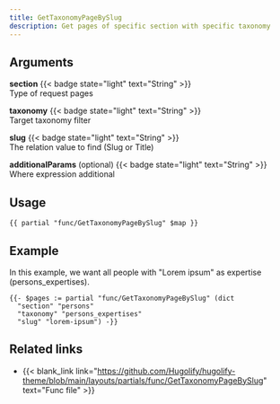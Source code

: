```yaml
---
title: GetTaxonomyPageBySlug
description: Get pages of specific section with specific taxonomy
---
```


## Arguments

**section** {{< badge state="light" text="String" >}}\
Type of request pages

**taxonomy** {{< badge state="light" text="String" >}}\
Target taxonomy filter

**slug** {{< badge state="light" text="String" >}}\
The relation value to find (Slug or Title)

**additionalParams** (optional) {{< badge state="light" text="String" >}}\
Where expression additional

## Usage

```go-html-template
{{ partial "func/GetTaxonomyPageBySlug" $map }}
```

## Example

In this example, we want all people with "Lorem ipsum" as expertise (persons_expertises).

```go-html-template
{{- $pages := partial "func/GetTaxonomyPageBySlug" (dict 
  "section" "persons"
  "taxonomy" "persons_expertises"
  "slug" "lorem-ipsum") -}}
```


## Related links

- {{< blank_link link="https://github.com/Hugolify/hugolify-theme/blob/main/layouts/partials/func/GetTaxonomyPageBySlug" text="Func file" >}}
